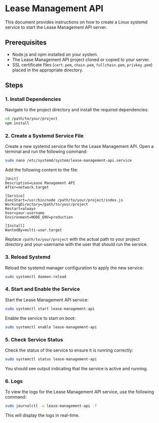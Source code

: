 # Lease Management API

This document provides instructions on how to create a Linux systemd service to start the Lease Management API server.

## Prerequisites

- Node.js and npm installed on your system.
- The Lease Management API project cloned or copied to your server.
- SSL certificate files (`cert.pem`, `chain.pem`, `fullchain.pem`, `privkey.pem`) placed in the appropriate directory.

## Steps

### 1. Install Dependencies

Navigate to the project directory and install the required dependencies:

```sh
cd /path/to/your/project
npm install
```

### 2. Create a Systemd Service File

Create a new systemd service file for the Lease Management API. Open a terminal and run the following command:

```sh
sudo nano /etc/systemd/system/lease-management-api.service
```

Add the following content to the file:

```
[Unit]
Description=Lease Management API
After=network.target

[Service]
ExecStart=/usr/bin/node /path/to/your/project/index.js
WorkingDirectory=/path/to/your/project
Restart=always
User=your-username
Environment=NODE_ENV=production

[Install]
WantedBy=multi-user.target
```

Replace `/path/to/your/project` with the actual path to your project directory and your-username with the user that should run the service.

### 3. Reload Systemd

Reload the systemd manager configuration to apply the new service:

```sh
sudo systemctl daemon-reload
```

### 4. Start and Enable the Service

Start the Lease Management API service:

```sh
sudo systemctl start lease-management-api
```

Enable the service to start on boot:

```sh
sudo systemctl enable lease-management-api
```

### 5. Check Service Status

Check the status of the service to ensure it is running correctly:

```sh
sudo systemctl status lease-management-api
```

You should see output indicating that the service is active and running.

### 6. Logs

To view the logs for the Lease Management API service, use the following command:

```sh
sudo journalctl -u lease-management-api -f
```

This will display the logs in real-time.
